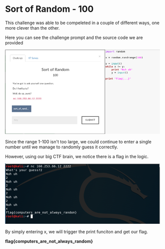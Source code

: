 # Sort of Random - 100

This challenge was able to be compeleted in a couple of different ways, one more clever than the other.


Here you can see the challenge prompt and the source code we are provided


![alt text](https://github.com/Jhayes97/MCCC1-Walkthrough/blob/master/src/SoR1.PNG "Sort of Random")



Since the range 1-100 isn't too large, we could continue to enter a single number until we manage to randomly guess it correctly.

However, using our big CTF brain, we notice there is a flag in the logic.

![alt text](https://github.com/Jhayes97/MCCC1-Walkthrough/blob/master/src/SoR2.PNG "Sort of Random")


By simply entering x, we will trigger the print funciton and get our flag.


**flag{computers_are_not_always_random}**
